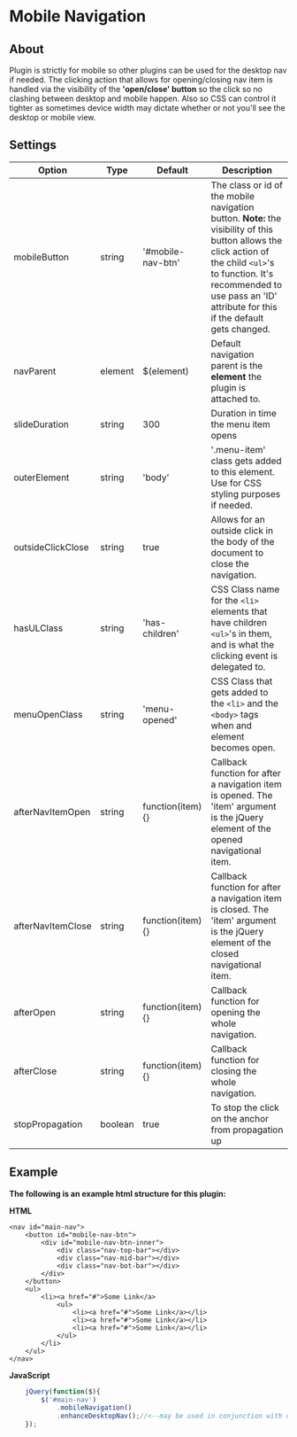 # Mobile Navigation


## About
Plugin is strictly for mobile so other plugins can be used for the desktop nav if needed. The clicking action that allows for opening/closing nav item is handled via the visibility of the __'open/close' button__ so the click so no clashing between desktop and mobile happen. Also so CSS can control it tighter as sometimes device width may dictate whether or not you'll see the desktop or mobile view.

## Settings

Option | Type | Default | Description
------ | ---- | ------- | -----------
mobileButton | string | '#mobile-nav-btn' | The class or id of the mobile navigation button. __Note:__ the visibility of this button allows the click action of the child `<ul>`'s to function. It's recommended to use pass an 'ID' attribute for this if the default gets changed.
navParent | element | $(element) | Default navigation parent is the __element__ the plugin is attached to.
slideDuration | string | 300 | Duration in time the menu item opens
outerElement | string | 'body' | '.menu-item' class gets added to this element. Use for CSS styling purposes if needed.
outsideClickClose | string | true | Allows for an outside click in the body of the document to close the navigation.
hasULClass | string | 'has-children' | CSS Class name for the `<li>` elements that have children `<ul>`'s in them, and is what the clicking event is delegated to.
menuOpenClass | string | 'menu-opened' | CSS Class that gets added to the `<li>` and the `<body>` tags when and element becomes open.
afterNavItemOpen | string | function(item){} |  Callback function for after a navigation item is opened. The 'item' argument is the jQuery element of the opened navigational item.
afterNavItemClose | string | function(item){} | Callback function for after a navigation item is closed. The 'item' argument is the jQuery element of the closed navigational item.
afterOpen | string | function(item){} | Callback function for opening the whole navigation.
afterClose | string | function(item){} | Callback function for closing the whole navigation.
stopPropagation | boolean | true | To stop the click on the anchor from propagation up

## Example

__The following is an example html structure for this plugin:__

__HTML__
```
<nav id="main-nav">
	<button id="mobile-nav-btn">
		<div id="mobile-nav-btn-inner">
			<div class="nav-top-bar"></div>
			<div class="nav-mid-bar"></div>
			<div class="nav-bot-bar"></div>
		</div>
	</button>
	<ul>
		<li><a href="#">Some Link</a>
			<ul>
				<li><a href="#">Some Link</a></li>
				<li><a href="#">Some Link</a></li>
				<li><a href="#">Some Link</a></li>
			</ul>
		</li>
	</ul>
</nav>
```

__JavaScript__
```javascript
	jQuery(function($){
		$('#main-nav')
			.mobileNavigation()
			.enhanceDesktopNav();//<--may be used in conjunction with other plugins
	});
```
